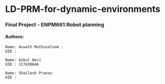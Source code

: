 # LD-PRM-for-dynamic-environments
###   Final Project -  ENPM661:Robot planning

#### Authors:
```
Name: Aswath Muthuselvam :
UID : 
```
```
Name: Gokul Hari
UID : 117430646
```
```
Name: Shailesh Pranav
UID :
```
